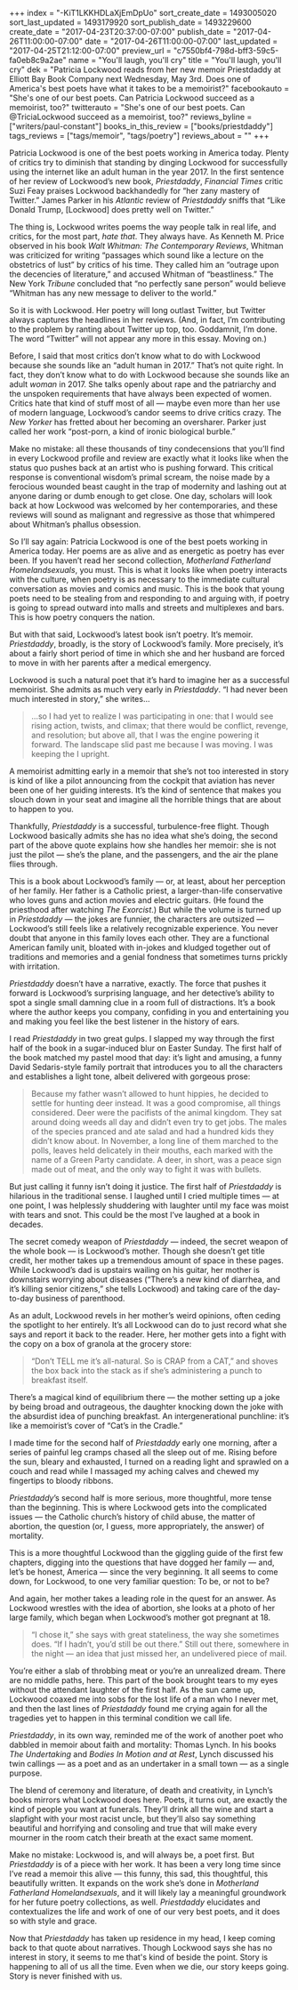 +++
index = "-KiT1LKKHDLaXjEmDpUo"
sort_create_date = 1493005020
sort_last_updated = 1493179920
sort_publish_date = 1493229600
create_date = "2017-04-23T20:37:00-07:00"
publish_date = "2017-04-26T11:00:00-07:00"
date = "2017-04-26T11:00:00-07:00"
last_updated = "2017-04-25T21:12:00-07:00"
preview_url = "c7550bf4-798d-bff3-59c5-fa0eb8c9a2ae"
name = "You'll laugh, you'll cry"
title = "You'll laugh, you'll cry"
dek = "Patricia Lockwood reads from her new memoir Priestdaddy at Elliott Bay Book Company next Wednesday, May 3rd. Does one of America's best poets have what it takes to be a memoirist?"
facebookauto = "She's one of our best poets. Can Patricia Lockwood succeed as a memoirist, too?"
twitterauto = "She's one of our best poets. Can @TriciaLockwood succeed as a memoirist, too?"
reviews_byline = ["writers/paul-constant"]
books_in_this_review = ["books/priestdaddy"]
tags_reviews = ["tags/memoir", "tags/poetry"]
reviews_about = ""
+++

Patricia Lockwood is one of the best poets working in America today. Plenty of critics try to diminish that standing by dinging Lockwood for successfully using the internet like an adult human in the year 2017. In the first sentence of her review of Lockwood’s new book, *Priestdaddy*, *Financial Times* critic Suzi Feay praises Lockwood backhandedly for “her zany mastery of Twitter.” James Parker in his *Atlantic* review of *Priestdaddy* sniffs that “Like Donald Trump, [Lockwood] does pretty well on Twitter.”

The thing is, Lockwood writes poems the way people talk in real life, and critics, for the most part, *hate that*. They always have. As Kenneth M. Price observed in his book *Walt Whitman: The Contemporary Reviews*, Whitman was criticized for writing “passages which sound like a lecture on the obstetrics of lust” by critics of his time. They called him an “outrage upon the decencies of literature,” and accused Whitman of “beastliness.” The New York *Tribune* concluded that “no perfectly sane person” would believe “Whitman has any new message to deliver to the world.”

So it is with Lockwood. Her poetry will long outlast Twitter, but Twitter always captures the headlines in her reviews. (And, in fact, I’m contributing to the problem by ranting about Twitter up top, too. Goddamnit, I’m done. The word “Twitter” will not appear any more in this essay. Moving on.)

Before, I said that most critics don’t know what to do with Lockwood because she sounds like an “adult human in 2017.” That’s not quite right. In fact, they don’t know what to do with Lockwood because she sounds like an adult *woman* in 2017. She talks openly about rape and the patriarchy and the unspoken requirements that have always been expected of women. Critics hate that kind of stuff most of all — maybe even more than her use of modern language, Lockwood’s candor seems to drive critics crazy. The *New Yorker* has fretted about her becoming an oversharer. Parker just called her work “post-porn, a kind of ironic biological burble.”

Make no mistake: all these thousands of tiny condecensions that you’ll find in every Lockwood profile and review are exactly what it looks like when the status quo pushes back at an artist who is pushing forward. This critical response is conventional wisdom’s primal scream, the noise made by a ferocious wounded beast caught in the trap of modernity and lashing out at anyone daring or dumb enough to get close. One day, scholars will look back at how Lockwood was welcomed by her contemporaries, and these reviews will sound as malignant and regressive as those that whimpered about Whitman’s phallus obsession.

So I’ll say again: Patricia Lockwood is one of the best poets working in America today. Her poems are as alive and as energetic as poetry has ever been. If you haven’t read her second collection, *Motherland Fatherland Homelandsexuals*, you must. This is what it looks like when poetry interacts with the culture, when poetry is as necessary to the immediate cultural conversation as movies and comics and music. This is the book that young poets need to be stealing from and responding to and arguing with, if poetry is going to spread outward into malls and streets and multiplexes and bars. This is how poetry conquers the nation.

<div class="break"></div>

But with that said, Lockwood’s latest book isn’t poetry. It’s memoir. *Priestdaddy*, broadly, is the story of Lockwood’s family. More precisely, it’s about a fairly short period of time in which she and her husband are forced to move in with her parents after a medical emergency. 

Lockwood is such a natural poet that it’s hard to imagine her as a successful memoirist. She admits as much very early in *Priestdaddy*. “I had never been much interested in story,” she writes…

<blockquote>…so I had yet to realize I was participating in one: that I would see rising action, twists, and climax; that there would be conflict, revenge, and resolution; but above all, that I was the engine powering it forward. The landscape slid past me because I was moving. I was keeping the I upright.</blockquote>

A memoirist admitting early in a memoir that she’s not too interested in story is kind of like a pilot announcing from the cockpit that aviation has never been one of her guiding interests. It’s the kind of sentence that makes you slouch down in your seat and imagine all the horrible things that are about to happen to you.

Thankfully, *Priestdaddy* is a successful, turbulence-free flight. Though Lockwood basically admits she has no idea what she’s doing, the second part of the above quote explains how she handles her memoir: she is not just the pilot — she’s the plane, and the passengers, and the air the plane flies through. 

This is a book about Lockwood’s family — or, at least, about her perception of her family. Her father is a Catholic priest, a larger-than-life conservative who loves guns and action movies and electric guitars. (He found the priesthood after watching *The Exorcist*.)  But while the volume is turned up in *Priestdaddy* — the jokes are funnier, the characters are outsized — Lockwood’s still feels like a relatively recognizable experience. You never doubt that anyone in this family loves each other. They are a functional American family unit, bloated with in-jokes and kludged together out of traditions and memories and a genial fondness that sometimes turns prickly with irritation.

*Priestdaddy* doesn’t have a narrative, exactly. The force that pushes it forward is Lockwood’s surprising language, and her detective’s ability to spot a single small damning clue in a room full of distractions. It’s a book where the author keeps you company, confiding in you and entertaining you and making you feel like the best listener in the history of ears.

<div class="break"></div>

I read *Priestdaddy* in two great gulps. I slapped my way through the first half of the book in a sugar-induced blur on Easter Sunday. The first half of the book matched my pastel mood that day: it’s light and amusing, a funny David Sedaris-style family portrait that introduces you to all the characters and establishes a light tone, albeit delivered with gorgeous prose:

<blockquote> Because my father wasn’t allowed to hunt hippies, he decided to settle for hunting deer instead. It was a good compromise, all things considered. Deer were the pacifists of the animal kingdom. They sat around doing weeds all day and didn’t even try to get jobs. The males of the species pranced and ate salad and had a hundred kids they didn’t know about. In November, a long line of them marched to the polls, leaves held delicately in their mouths, each marked with the name of a Green Party candidate. A deer, in short, was a peace sign made out of meat, and the only way to fight it was with bullets.</blockquote>

But just calling it funny isn’t doing it justice. The first half of *Priestdaddy* is hilarious in the traditional sense. I laughed until I cried multiple times — at one point, I was helplessly shuddering with laughter until my face was moist with tears and snot. This could be the most I’ve laughed at a book in decades.

The secret comedy weapon of *Priestdaddy* — indeed, the secret weapon of the whole book — is Lockwood’s mother. Though she doesn’t get title credit, her mother takes up a tremendous amount of space in these pages. While Lockwood’s dad is upstairs wailing on his guitar, her mother is downstairs worrying about diseases (“There’s a new kind of diarrhea, and it’s killing senior citizens,” she tells Lockwood) and taking care of the day-to-day business of parenthood.

As an adult, Lockwood revels in her mother’s weird opinions, often ceding the spotlight to her entirely. It’s all Lockwood can do to just record what she says and report it back to the reader. Here, her mother gets into a fight with the copy on a box of granola at the grocery store:

<blockquote>“Don’t TELL me it’s all-natural. So is CRAP from a CAT,” and shoves the box back into the stack as if she’s administering a punch to breakfast itself.</blockquote>

There’s a magical kind of equilibrium there — the mother setting up a joke by being broad and outrageous, the daughter knocking down the joke with the absurdist idea of punching breakfast. An intergenerational punchline: it’s like a memoirist’s cover of “Cat’s in the Cradle.” 

<div class="break"></div>

I made time for the second half of *Priestdaddy* early one morning, after a series of painful leg cramps chased all the sleep out of me. Rising before the sun, bleary and exhausted, I turned on a reading light and sprawled on a couch and read while I massaged my aching calves and chewed my fingertips to bloody ribbons.

*Priestdaddy*’s second half is more serious, more thoughtful, more tense than the beginning. This is where Lockwood gets into the complicated issues — the Catholic church’s history of child abuse, the matter of abortion, the question (or, I guess, more appropriately, the answer) of mortality. 

This is a more thoughtful Lockwood than the giggling guide of the first few chapters, digging into the questions that have dogged her family — and, let’s be honest, America — since the very beginning. It all seems to come down, for Lockwood, to one very familiar question: To be, or not to be?

And again, her mother takes a leading role in the quest for an answer. As Lockwood wrestles with the idea of abortion, she looks at a photo of her large family, which began when Lockwood’s mother got pregnant at 18.

<blockquote>“I chose it,” she says with great stateliness, the way she sometimes does. “If I hadn’t, you’d still be out there.” Still out there, somewhere in the night — an idea that just missed her, an undelivered piece of mail.</blockquote>

You’re either a slab of throbbing meat or you’re an unrealized dream. There are no middle paths, here. This part of the book brought tears to my eyes without the attendant laughter of the first half. As the sun came up, Lockwood coaxed me into sobs for the lost life of a man who I never met, and then the last lines of *Priestdaddy* found me crying again for all the tragedies yet to happen in this terminal condition we call life.

*Priestdaddy*, in its own way, reminded me of the work of another poet who dabbled in memoir about faith and mortality: Thomas Lynch. In his books *The Undertaking* and *Bodies In Motion and at Rest*, Lynch discussed his twin callings — as a poet and as an undertaker in a small town — as a single purpose. 

The blend of ceremony and literature, of death and creativity, in Lynch’s books mirrors what Lockwood does here. Poets, it turns out, are exactly the kind of people you want at funerals. They’ll drink all the wine and start a slapfight with your most racist uncle, but they’ll also say something beautiful and horrifying and consoling and true that will make every mourner in the room catch their breath at the exact same moment.

<div class="break"></div>

Make no mistake: Lockwood is, and will always be, a poet first. But *Priestdaddy* is of a piece with her work. It has been a very long time since I’ve read a memoir this alive — this funny, this sad, this thoughtful, this beautifully written. It expands on the work she’s done in *Motherland Fatherland Homelandsexuals*, and it will likely lay a meaningful groundwork for her future poetry collections, as well. *Priestdaddy* elucidates and contextualizes the life and work of one of our very best poets, and it does so with style and grace. 

Now that *Priestdaddy* has taken up residence in my head, I keep coming back to that quote about narratives. Though Lockwood says she has no interest in story, it seems to me that's kind of beside the point. Story is happening to all of us all the time. Even when we die, our story keeps going. Story is never finished with us.

